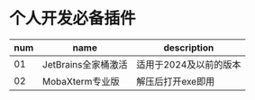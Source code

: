 # 个人开发必备插件

| num  | name                | description            |
| ---- | ------------------- | ---------------------- |
| 01   | JetBrains全家桶激活 | 适用于2024及以前的版本 |
| 02   | MobaXterm专业版     | 解压后打开exe即用      |

